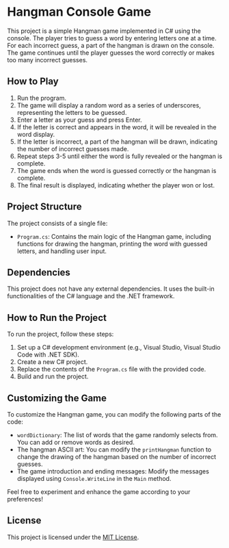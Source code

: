 # Hangman Console Game

This project is a simple Hangman game implemented in C# using the console. The player tries to guess a word by entering letters one at a time. For each incorrect guess, a part of the hangman is drawn on the console. The game continues until the player guesses the word correctly or makes too many incorrect guesses.

## How to Play

1. Run the program.
2. The game will display a random word as a series of underscores, representing the letters to be guessed.
3. Enter a letter as your guess and press Enter.
4. If the letter is correct and appears in the word, it will be revealed in the word display.
5. If the letter is incorrect, a part of the hangman will be drawn, indicating the number of incorrect guesses made.
6. Repeat steps 3-5 until either the word is fully revealed or the hangman is complete.
7. The game ends when the word is guessed correctly or the hangman is complete.
8. The final result is displayed, indicating whether the player won or lost.

## Project Structure

The project consists of a single file:

- `Program.cs`: Contains the main logic of the Hangman game, including functions for drawing the hangman, printing the word with guessed letters, and handling user input.

## Dependencies

This project does not have any external dependencies. It uses the built-in functionalities of the C# language and the .NET framework.

## How to Run the Project

To run the project, follow these steps:

1. Set up a C# development environment (e.g., Visual Studio, Visual Studio Code with .NET SDK).
2. Create a new C# project.
3. Replace the contents of the `Program.cs` file with the provided code.
4. Build and run the project.

## Customizing the Game

To customize the Hangman game, you can modify the following parts of the code:

- `wordDictionary`: The list of words that the game randomly selects from. You can add or remove words as desired.
- The hangman ASCII art: You can modify the `printHangman` function to change the drawing of the hangman based on the number of incorrect guesses.
- The game introduction and ending messages: Modify the messages displayed using `Console.WriteLine` in the `Main` method.

Feel free to experiment and enhance the game according to your preferences!


## License

This project is licensed under the [MIT License](https://opensource.org/licenses/MIT).
